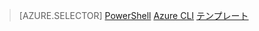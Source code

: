 > [AZURE.SELECTOR]
>[PowerShell](load-balancer-get-started-ilb-arm-ps.md)
>[Azure CLI](load-balancer-get-started-ilb-arm-cli.md)
>[テンプレート](load-balancer-get-started-ilb-arm-template.md)





